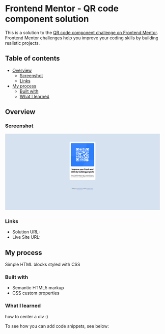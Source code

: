 # Frontend Mentor - QR code component solution

This is a solution to the [QR code component challenge on Frontend Mentor](https://www.frontendmentor.io/challenges/qr-code-component-iux_sIO_H). Frontend Mentor challenges help you improve your coding skills by building realistic projects. 

## Table of contents

- [Overview](#overview)
  - [Screenshot](#screenshot)
  - [Links](#links)
- [My process](#my-process)
  - [Built with](#built-with)
  - [What I learned](#what-i-learned)

## Overview

### Screenshot

![](./screenshot.png)

### Links

- Solution URL: [](https://www.frontendmentor.io/solutions/first-try-with-plain-css-r87CMFzJz)
- Live Site URL: [](https://guillermoom.github.io/QA-CARD-GOM/)

## My process

Simple HTML blocks styled with CSS

### Built with

- Semantic HTML5 markup
- CSS custom properties

### What I learned

how to center a div :)

To see how you can add code snippets, see below:
